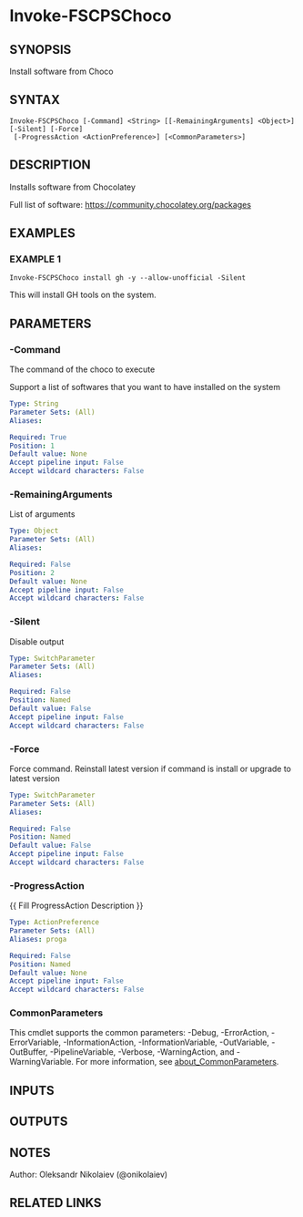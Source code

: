 ﻿---
external help file: fscps.tools-help.xml
Module Name: fscps.tools
online version:
schema: 2.0.0
---

# Invoke-FSCPSChoco

## SYNOPSIS
Install software from Choco

## SYNTAX

```
Invoke-FSCPSChoco [-Command] <String> [[-RemainingArguments] <Object>] [-Silent] [-Force]
 [-ProgressAction <ActionPreference>] [<CommonParameters>]
```

## DESCRIPTION
Installs software from Chocolatey

Full list of software: https://community.chocolatey.org/packages

## EXAMPLES

### EXAMPLE 1
```
Invoke-FSCPSChoco install gh -y --allow-unofficial -Silent
```

This will install GH tools on the system.

## PARAMETERS

### -Command
The command of the choco to execute

Support a list of softwares that you want to have installed on the system

```yaml
Type: String
Parameter Sets: (All)
Aliases:

Required: True
Position: 1
Default value: None
Accept pipeline input: False
Accept wildcard characters: False
```

### -RemainingArguments
List of arguments

```yaml
Type: Object
Parameter Sets: (All)
Aliases:

Required: False
Position: 2
Default value: None
Accept pipeline input: False
Accept wildcard characters: False
```

### -Silent
Disable output

```yaml
Type: SwitchParameter
Parameter Sets: (All)
Aliases:

Required: False
Position: Named
Default value: False
Accept pipeline input: False
Accept wildcard characters: False
```

### -Force
Force command.
Reinstall latest version if command is install or upgrade to latest version

```yaml
Type: SwitchParameter
Parameter Sets: (All)
Aliases:

Required: False
Position: Named
Default value: False
Accept pipeline input: False
Accept wildcard characters: False
```

### -ProgressAction
{{ Fill ProgressAction Description }}

```yaml
Type: ActionPreference
Parameter Sets: (All)
Aliases: proga

Required: False
Position: Named
Default value: None
Accept pipeline input: False
Accept wildcard characters: False
```

### CommonParameters
This cmdlet supports the common parameters: -Debug, -ErrorAction, -ErrorVariable, -InformationAction, -InformationVariable, -OutVariable, -OutBuffer, -PipelineVariable, -Verbose, -WarningAction, and -WarningVariable. For more information, see [about_CommonParameters](http://go.microsoft.com/fwlink/?LinkID=113216).

## INPUTS

## OUTPUTS

## NOTES
Author: Oleksandr Nikolaiev (@onikolaiev)

## RELATED LINKS
